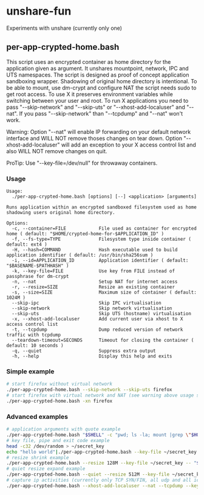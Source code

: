 # unshare-fun
Experiments with unshare
(currently only one)

## per-app-crypted-home.bash
This script uses an encrypted container as home directory for the application given as argument. It unshares mountpoint, network, IPC and UTS namespaces. The script is designed as proof of concept application sandboxing wrapper. Shadowing of original home directory is intentional. To be able to mount, use dm-crypt and configure NAT the script needs sudo to get root access. To use X it preserves environment variables while switching between your user and root. To run X applications you need to pass "--skip-network" and "--skip-uts" or "--xhost-add-localuser" and "--nat". If you pass "--skip-network" than "--tcpdump" and "--nat" won't work.

Warning: Option "--nat" will enable IP forwarding on your default network interface and WILL NOT remove thoses changes on tear down. Option "--xhost-add-localuser" will add an exception to your X access control list and also WILL NOT remove changes on quit.

ProTip: Use "--key-file=/dev/null" for throwaway containers.

### Usage
```
Usage:
  ./per-app-crypted-home.bash [options] [--] <application> [arguments]

Runs application within an encrypted sandboxed filesystem used as home shadowing users original home directory.

Options:
  -c, --container=FILE            File used as container for encrypted home ( default: "$HOME/crypted-home-for-$APPLICATION_ID" )
  -f, --fs-type=TYPE              Filesystem type inside container ( default: ext4 )
  -H, --hash=COMMAND              Hash executable used to build application identifier ( default: /usr/bin/sha256sum )
  -i, --id=APPLICATION_ID         Application identifier ( default: "$BASENAME-$PATHHASH" )
  -k, --key-file=FILE             Use key from FILE instead of passphrase for dm-crypt
  -n, --nat                       Setup NAT for internet access
  -r, --resize=SIZE               Resize an existing container
  -s, --size=SIZE                 Maximum size of container ( default: 1024M )
  --skip-ipc                      Skip IPC virtualisation
  --skip-network                  Skip network virtualisation
  --skip-uts                      Skip UTS (hostname) virtualisation
  -x, --xhost-add-localuser       Add current user via xhost to X access control list
  -t, --tcpdump                   Dump reduced version of network traffic with tcpdump
  --teardown-timeout=SECONDS      Timeout for closing the container ( default: 10 seconds )
  -q, --quiet                     Suppress extra output
  -h, --help                      Display this help and exits

```
### Simple example
```sh
# start firefox without virtual network
./per-app-crypted-home.bash --skip-network --skip-uts firefox
# start firefox with virtual network and NAT (see warning above usage section)
./per-app-crypted-home.bash -xn firefox
```
### Advanced examples
```sh
# application arguments with quote example
./per-app-crypted-home.bash "$SHELL" -c "pwd; ls -la; mount |grep \"$HOME\"; echo \"sleeping 1m so you can try to find this mount in another shell. Hint: it won't be easy.\"; sleep 1m"
# key file, pipe and exit code example
head -c32 /dev/random > ~/secret_key
echo "hello world"|./per-app-crypted-home.bash --key-file ~/secret_key -- "$SHELL" -c "cat; exit 42"
# resize shrink example
./per-app-crypted-home.bash --resize 128M --key-file ~/secret_key -- "$SHELL" -c "df -h ."
# quiet resize expand example
./per-app-crypted-home.bash --quiet --resize 512M --key-file ~/secret_key -- "$SHELL" -c "df -h ."
# capture ip activities (currently only TCP SYN/FIN, all udp and all icmp)
./per-app-crypted-home.bash --xhost-add-localuser --nat --tcpdump --key-file ~/secret_key chromium
```
